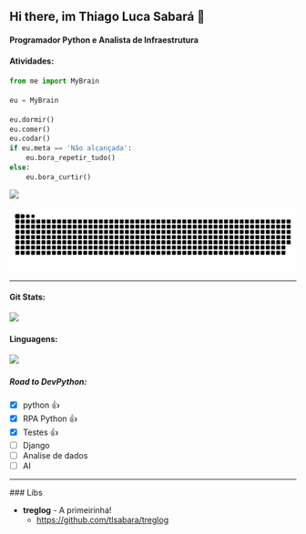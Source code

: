 ## Hi there, im Thiago Luca Sabará 👋
#### Programador Python e Analista de Infraestrutura 
#### Atividades:
```python
from me import MyBrain

eu = MyBrain

eu.dormir()
eu.comer()
eu.codar()
if eu.meta == 'Não alcançada':
    eu.bora_repetir_tudo()
else:
    eu.bora_curtir()
```
<div>
<a href="https://www.linkedin.com/in/tlsabara/" target="_blank"><img src="https://img.shields.io/badge/-LinkedIn-%230077B5?style=for-the-badge&logo=linkedin&logoColor=white" target="_blank"></a> 
  
 ![Snake animation](https://github.com/tlsabara/tlsabara/blob/output/github-contribution-grid-snake.svg)
  
</div>

---
#### Git Stats:
<div align="left">
  <a href="https://www.linkedin.com/in/tlsabara/">
  <img height="170em" src="https://github-readme-stats.vercel.app/api?username=tlsabara&show_icons=true&theme=slateorange&include_all_commits=true&count_private=true"/> 
  </a>
</div>

#### Linguagens:
<div align="left">
  <a href="https://www.linkedin.com/in/tlsabara/">
  <img height="190em" src="https://github-readme-stats.vercel.app/api/top-langs/?username=tlsabara&langs_count=4&theme=slateorange"/>
  </a>
</div>

##### Road to DevPython: 
- [x] python :+1:
- [x] RPA Python :+1:
- [x] Testes 👍
- [ ] Django
- [ ] Analise de dados
- [ ] AI
---
<div>
### Libs
  
* **treglog** - A primeirinha!
  * https://github.com/tlsabara/treglog
  
</div>


